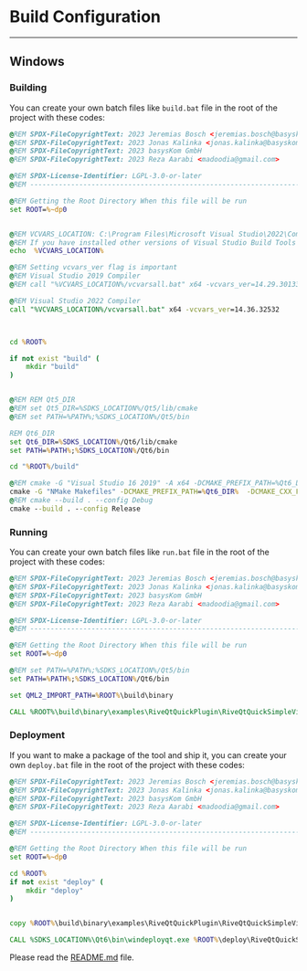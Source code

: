 # **Build Configuration**

---

## **Windows**

### **Building**

You can create your own batch files like `build.bat` file in the root of the project with these codes:

```bat
@REM SPDX-FileCopyrightText: 2023 Jeremias Bosch <jeremias.bosch@basyskom.com>
@REM SPDX-FileCopyrightText: 2023 Jonas Kalinka <jonas.kalinka@basyskom.com>
@REM SPDX-FileCopyrightText: 2023 basysKom GmbH
@REM SPDX-FileCopyrightText: 2023 Reza Aarabi <madoodia@gmail.com>

@REM SPDX-License-Identifier: LGPL-3.0-or-later
@REM --------------------------------------------------------------------------

@REM Getting the Root Directory When this file will be run
set ROOT=%~dp0


@REM VCVARS_LOCATION: C:\Program Files\Microsoft Visual Studio\2022\Community\VC\Auxiliary\Build
@REM If you have installed other versions of Visual Studio Build Tools like 2019 you can set its path to this Environment Variable
echo  %VCVARS_LOCATION%

@REM Setting vcvars_ver flag is important
@REM Visual Studio 2019 Compiler
@REM call "%VCVARS_LOCATION%/vcvarsall.bat" x64 -vcvars_ver=14.29.30133

@REM Visual Studio 2022 Compiler
call "%VCVARS_LOCATION%/vcvarsall.bat" x64 -vcvars_ver=14.36.32532



cd %ROOT%

if not exist "build" (
    mkdir "build"
)


@REM REM Qt5_DIR
@REM set Qt5_DIR=%SDKS_LOCATION%/Qt5/lib/cmake
@REM set PATH=%PATH%;%SDKS_LOCATION%/Qt5/bin

REM Qt6_DIR
set Qt6_DIR=%SDKS_LOCATION%/Qt6/lib/cmake
set PATH=%PATH%;%SDKS_LOCATION%/Qt6/bin

cd "%ROOT%/build"

@REM cmake -G "Visual Studio 16 2019" -A x64 -DCMAKE_PREFIX_PATH=%Qt6_DIR%  -DCMAKE_CXX_FLAGS="/bigobj" "%ROOT%"
cmake -G "NMake Makefiles" -DCMAKE_PREFIX_PATH=%Qt6_DIR%  -DCMAKE_CXX_FLAGS="/bigobj" "%ROOT%"
@REM cmake --build . --config Debug
cmake --build . --config Release

```

### **Running**

You can create your own batch files like `run.bat` file in the root of the project with these codes:

```bat
@REM SPDX-FileCopyrightText: 2023 Jeremias Bosch <jeremias.bosch@basyskom.com>
@REM SPDX-FileCopyrightText: 2023 Jonas Kalinka <jonas.kalinka@basyskom.com>
@REM SPDX-FileCopyrightText: 2023 basysKom GmbH
@REM SPDX-FileCopyrightText: 2023 Reza Aarabi <madoodia@gmail.com>

@REM SPDX-License-Identifier: LGPL-3.0-or-later
@REM --------------------------------------------------------------------------

@REM Getting the Root Directory When this file will be run
set ROOT=%~dp0

@REM set PATH=%PATH%;%SDKS_LOCATION%/Qt5/bin
set PATH=%PATH%;%SDKS_LOCATION%/Qt6/bin

set QML2_IMPORT_PATH=%ROOT%\build\binary

CALL %ROOT%\build\binary\examples\RiveQtQuickPlugin\RiveQtQuickSimpleViewer.exe

```

### **Deployment**

If you want to make a package of the tool and ship it, you can create your own `deploy.bat` file in the root of the project with these codes:

```bat
@REM SPDX-FileCopyrightText: 2023 Jeremias Bosch <jeremias.bosch@basyskom.com>
@REM SPDX-FileCopyrightText: 2023 Jonas Kalinka <jonas.kalinka@basyskom.com>
@REM SPDX-FileCopyrightText: 2023 basysKom GmbH
@REM SPDX-FileCopyrightText: 2023 Reza Aarabi <madoodia@gmail.com>

@REM SPDX-License-Identifier: LGPL-3.0-or-later
@REM --------------------------------------------------------------------------

@REM Getting the Root Directory When this file will be run
set ROOT=%~dp0

cd %ROOT%
if not exist "deploy" (
    mkdir "deploy"
)


copy %ROOT%\build\binary\examples\RiveQtQuickPlugin\RiveQtQuickSimpleViewer.exe "%ROOT%\deploy"

CALL %SDKS_LOCATION%\Qt6\bin\windeployqt.exe %ROOT%\deploy\RiveQtQuickSimpleViewer.exe --no-translations

```

Please read the [README.md](https://github.com/madoodia/RiveQtQuickPlugin/blob/main/README.md) file.
